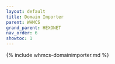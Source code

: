 ```yaml
---
layout: default
title: Domain Importer
parent: WHMCS
grand_parent: HEXONET
nav_order: 6
showtoc: 1
---
```


{% include whmcs-domainimporter.md %}

